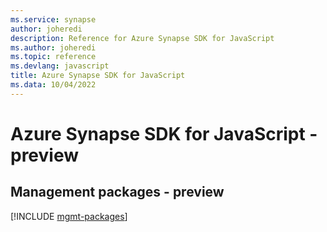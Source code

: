 ```yaml
---
ms.service: synapse
author: joheredi
description: Reference for Azure Synapse SDK for JavaScript
ms.author: joheredi
ms.topic: reference
ms.devlang: javascript
title: Azure Synapse SDK for JavaScript
ms.data: 10/04/2022
---
```

# Azure Synapse SDK for JavaScript - preview

## Management packages - preview
[!INCLUDE [mgmt-packages](synapse-mgmt-index.md)]